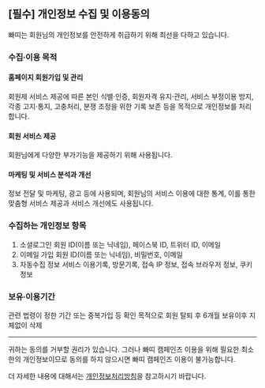 <!-- # 개인정보 수집 및 이용동의 -->

## [필수] 개인정보 수집 및 이용동의

빠띠는 회원님의 개인정보를 안전하게 취급하기 위해 최선을 다하고 있습니다.

### 수집∙이용 목적

#### 홈페이지 회원가입 및 관리

회원제 서비스 제공에 따른 본인 식별·인증, 회원자격 유지·관리, 서비스 부정이용 방지, 각종 고지·통지, 고충처리, 분쟁 조정을 위한 기록 보존 등을 목적으로 개인정보를 처리합니다.

#### 회원 서비스 제공

회원님에게 다양한 부가기능을 제공하기 위해 사용됩니다.

#### 마케팅 및 서비스 분석과 개선

정보 전달 및 마케팅, 광고 등에 사용되며, 회원님의 서비스 이용에 대한 통계, 이를 통한 맞춤형 서비스 제공과 서비스 개선에도 사용됩니다.

### 수집하는 개인정보 항목

1. 소셜로그인 회원
   ID(이름 또는 닉네임), 페이스북 ID, 트위터 ID, 이메일
2. 이메일 가입 회원
   ID(이름 또는 닉네임), 비밀번호, 이메일
3. 자동수집 정보
   서비스 이용기록, 방문기록, 접속 IP 정보, 접속 브라우저 정보, 쿠키 정보

### 보유∙이용기간

관련 법령이 정한 기간 또는 중복가입 등 확인 목적으로 회원 탈퇴 후 6개월 보유이후 지체없이 삭제

---

귀하는 동의를 거부할 권리가 있습니다. 그러나 빠띠 캠페인즈 이용을 위해 필요한 최소한의 개인정보이므로 동의를 하지 않으시면 빠띠 캠페인즈 이용이 불가능합니다.

더 자세한 내용에 대해서는 [개인정보처리방침](/privacy)을 참고하시기 바랍니다.
